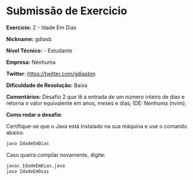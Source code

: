 # Submissão de Exercicio

**Exercicio:** 2 - Idade Em Dias

**Nickname:** gdiasb

**Nível Técnico:** - Estudante

**Empresa:**  Nenhuma

**Twitter**: https://twitter.com/gdiasbm

**Dificuldade de Resolução:** Baixa

**Comentários:** Desafio 2 que lê a entrada de um número inteiro de dias e retorna o valor equivalente em anos, meses e dias;
IDE: Nenhuma (nvim);

**Como rodar o desafio**: 

Certifique-se que o Java está instalado na sua máquina e use o comando abaixo: 
```bash
java IdadeEmDias
```
Caso queira compilar novamente, digite:
```bash
javac IdadeEmDias.java
java IdadeEmDias
```
